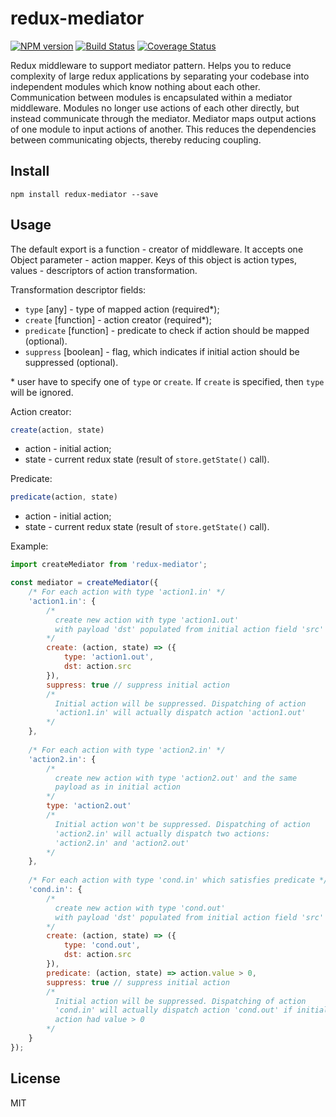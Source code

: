 # redux-mediator

[![NPM version](https://img.shields.io/npm/v/redux-mediator.svg)](https://www.npmjs.com/package/redux-mediator)
[![Build Status](https://travis-ci.org/quadreex/redux-mediator.svg?branch=master)](https://travis-ci.org/quadreex/redux-mediator)
[![Coverage Status](https://coveralls.io/repos/github/quadreex/redux-mediator/badge.svg?branch=master)](https://coveralls.io/github/quadreex/redux-mediator?branch=master)

Redux middleware to support mediator pattern. Helps you to reduce complexity of large redux applications by separating your codebase into independent modules which know nothing about each other. Communication between modules is encapsulated within a mediator middleware. Modules no longer use actions of each other directly, but instead communicate through the mediator. Mediator maps output actions of one module to input actions of another. This reduces the dependencies between communicating objects, thereby reducing coupling.

## Install

```
npm install redux-mediator --save
```

## Usage

The default export is a function - creator of middleware. It accepts one Object parameter - action mapper. Keys of this object is action types, values - descriptors of action transformation. 

Transformation descriptor fields:
- `type` [any] - type of mapped action (required*);
- `create` [function] - action creator (required*);
- `predicate` [function] - predicate to check if action should be mapped (optional).
- `suppress` [boolean] - flag, which indicates if initial action should be suppressed (optional).

\* user have to specify one of `type` or `create`. If `create` is specified, then `type` will be ignored.

Action creator:
```javascript
create(action, state)
```
- action - initial action;
- state - current redux state (result of `store.getState()` call).

Predicate:
```javascript
predicate(action, state)
```
- action - initial action;
- state - current redux state (result of `store.getState()` call).

Example:
```javascript
import createMediator from 'redux-mediator';

const mediator = createMediator({
    /* For each action with type 'action1.in' */
    'action1.in': {
        /*
          create new action with type 'action1.out'
          with payload 'dst' populated from initial action field 'src'
        */
        create: (action, state) => ({
            type: 'action1.out',
            dst: action.src
        }),
        suppress: true // suppress initial action
        /*
          Initial action will be suppressed. Dispatching of action
          'action1.in' will actually dispatch action 'action1.out'
        */
    },
    
    /* For each action with type 'action2.in' */
    'action2.in': {
        /*
          create new action with type 'action2.out' and the same
          payload as in initial action
        */
        type: 'action2.out'
        /*
          Initial action won't be suppressed. Dispatching of action
          'action2.in' will actually dispatch two actions:
          'action2.in' and 'action2.out'
        */
    },
    
    /* For each action with type 'cond.in' which satisfies predicate */
    'cond.in': {
        /*
          create new action with type 'cond.out'
          with payload 'dst' populated from initial action field 'src'
        */
        create: (action, state) => ({
            type: 'cond.out',
            dst: action.src
        }),
        predicate: (action, state) => action.value > 0,
        suppress: true // suppress initial action
        /*
          Initial action will be suppressed. Dispatching of action
          'cond.in' will actually dispatch action 'cond.out' if initial
          action had value > 0
        */
    }
});
```

## License

MIT
